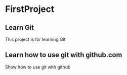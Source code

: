 # FirstProject

## Learn Git 
This project is for learning Git

## Learn how to use git with github.com
Show how to use git with github
